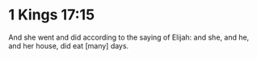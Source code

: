 # 1 Kings 17:15

And she went and did according to the saying of Elijah: and she, and he, and her house, did eat [many] days.